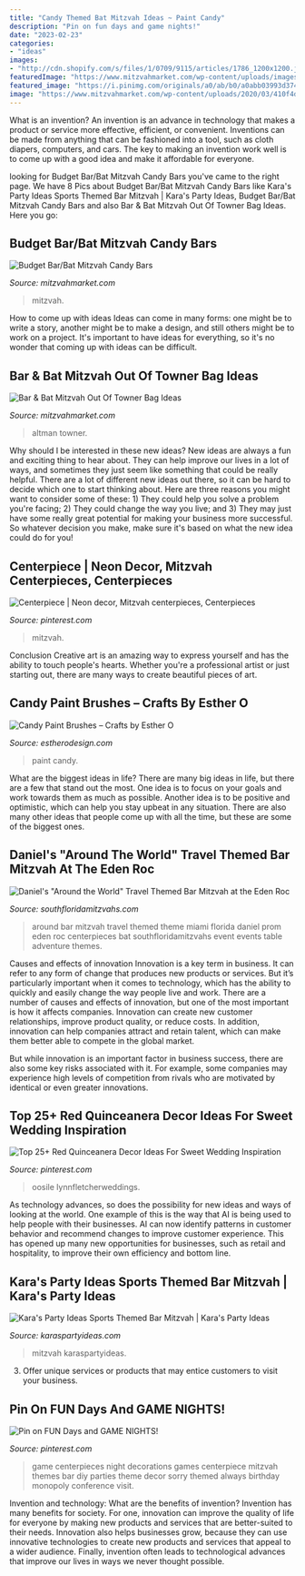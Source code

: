 ```yaml
---
title: "Candy Themed Bat Mitzvah Ideas ~ Paint Candy"
description: "Pin on fun days and game nights!"
date: "2023-02-23"
categories:
- "ideas"
images:
- "http://cdn.shopify.com/s/files/1/0709/9115/articles/1786_1200x1200.jpg?v=1582169658"
featuredImage: "https://www.mitzvahmarket.com/wp-content/uploads/images/cached/dfb1dc2f7710e9d39336ba4fcd3df293.jpeg?ver=1525724138"
featured_image: "https://i.pinimg.com/originals/a0/ab/b0/a0abb03993d37427df48c4f38cd260b8.jpg"
image: "https://www.mitzvahmarket.com/wp-content/uploads/2020/03/410f4d4c29e35eadf7ae3067e0652b31.jpg"
---
```



What is an invention?
An invention is an advance in technology that makes a product or service more effective, efficient, or convenient. Inventions can be made from anything that can be fashioned into a tool, such as cloth diapers, computers, and cars. The key to making an invention work well is to come up with a good idea and make it affordable for everyone.

	

		
looking for Budget Bar/Bat Mitzvah Candy Bars you've came to the right page. We have 8 Pics about Budget Bar/Bat Mitzvah Candy Bars like Kara&#039;s Party Ideas Sports Themed Bar Mitzvah | Kara&#039;s Party Ideas, Budget Bar/Bat Mitzvah Candy Bars and also Bar &amp; Bat Mitzvah Out Of Towner Bag Ideas. Here you go:
		
    
## Budget Bar/Bat Mitzvah Candy Bars

<img loading=lazy src="https://www.mitzvahmarket.com/wp-content/uploads/2020/03/410f4d4c29e35eadf7ae3067e0652b31.jpg" onerror="this.onerror=null;this.src='https://tse1.mm.bing.net/th?id=OIP.GhUFGwPl_LthWZNrTfLpqAHaE7&amp;pid=15.1';" alt="Budget Bar/Bat Mitzvah Candy Bars">

_Source: mitzvahmarket.com_

>mitzvah. 

	

How to come up with ideas
Ideas can come in many forms: one might be to write a story, another might be to make a design, and still others might be to work on a project. It's important to have ideas for everything, so it's no wonder that coming up with ideas can be difficult.

    
## Bar &amp; Bat Mitzvah Out Of Towner Bag Ideas

<img loading=lazy src="https://www.mitzvahmarket.com/wp-content/uploads/images/cached/dfb1dc2f7710e9d39336ba4fcd3df293.jpeg?ver=1525724138" onerror="this.onerror=null;this.src='https://tse3.mm.bing.net/th?id=OIP.NTLnSlVTV3r2RTOwdQjPgAAAAA&amp;pid=15.1';" alt="Bar &amp; Bat Mitzvah Out Of Towner Bag Ideas">

_Source: mitzvahmarket.com_

>altman towner. 

	

Why should I be interested in these new ideas?
New ideas are always a fun and exciting thing to hear about. They can help improve our lives in a lot of ways, and sometimes they just seem like something that could be really helpful. There are a lot of different new ideas out there, so it can be hard to decide which one to start thinking about. Here are three reasons you might want to consider some of these: 1) They could help you solve a problem you're facing; 2) They could change the way you live; and 3) They may just have some really great potential for making your business more successful. So whatever decision you make, make sure it's based on what the new idea could do for you!

    
## Centerpiece | Neon Decor, Mitzvah Centerpieces, Centerpieces

<img loading=lazy src="https://i.pinimg.com/originals/0d/86/b2/0d86b2c5776f2b33e4b94cd8fd47906c.jpg" onerror="this.onerror=null;this.src='https://tse4.mm.bing.net/th?id=OIP.3xM2clwbtcu6buw51MMTIQHaLH&amp;pid=15.1';" alt="Centerpiece | Neon decor, Mitzvah centerpieces, Centerpieces">

_Source: pinterest.com_

>mitzvah. 

	

Conclusion
Creative art is an amazing way to express yourself and has the ability to touch people's hearts. Whether you're a professional artist or just starting out, there are many ways to create beautiful pieces of art.

    
## Candy Paint Brushes – Crafts By Esther O

<img loading=lazy src="http://cdn.shopify.com/s/files/1/0709/9115/articles/1786_1200x1200.jpg?v=1582169658" onerror="this.onerror=null;this.src='https://tse1.mm.bing.net/th?id=OIP.O2AN1BBpicgx_z8_TNaxtwHaLG&amp;pid=15.1';" alt="Candy Paint Brushes – Crafts by Esther O">

_Source: estherodesign.com_

>paint candy. 

	

What are the biggest ideas in life?
There are many big ideas in life, but there are a few that stand out the most. One idea is to focus on your goals and work towards them as much as possible. Another idea is to be positive and optimistic, which can help you stay upbeat in any situation. There are also many other ideas that people come up with all the time, but these are some of the biggest ones.

    
## Daniel&#039;s &quot;Around The World&quot; Travel Themed Bar Mitzvah At The Eden Roc

<img loading=lazy src="http://www.84weststudios.com/southfloridamitzvahs.com/wp-content/uploads/2013/03/daniel-d-017.jpg" onerror="this.onerror=null;this.src='https://tse1.mm.bing.net/th?id=OIP.HkXFbTNEWq4ehL5NNP6dfwHaLL&amp;pid=15.1';" alt="Daniel&#039;s &quot;Around the World&quot; Travel Themed Bar Mitzvah at the Eden Roc">

_Source: southfloridamitzvahs.com_

>around bar mitzvah travel themed theme miami florida daniel prom eden roc centerpieces bat southfloridamitzvahs event events table adventure themes. 

	

Causes and effects of innovation
Innovation is a key term in business. It can refer to any form of change that produces new products or services. But it’s particularly important when it comes to technology, which has the ability to quickly and easily change the way people live and work.
There are a number of causes and effects of innovation, but one of the most important is how it affects companies. Innovation can create new customer relationships, improve product quality, or reduce costs. In addition, innovation can help companies attract and retain talent, which can make them better able to compete in the global market.

But while innovation is an important factor in business success, there are also some key risks associated with it. For example, some companies may experience high levels of competition from rivals who are motivated by identical or even greater innovations.

    
## Top 25+ Red Quinceanera Decor Ideas For Sweet Wedding Inspiration

<img loading=lazy src="https://i.pinimg.com/originals/a0/ab/b0/a0abb03993d37427df48c4f38cd260b8.jpg" onerror="this.onerror=null;this.src='https://tse2.mm.bing.net/th?id=OIP.rsQiBNL3c0kyU-ex3KhpGwHaLI&amp;pid=15.1';" alt="Top 25+ Red Quinceanera Decor Ideas For Sweet Wedding Inspiration">

_Source: pinterest.com_

>oosile lynnfletcherweddings. 

	

As technology advances, so does the possibility for new ideas and ways of looking at the world. One example of this is the way that AI is being used to help people with their businesses. AI can now identify patterns in customer behavior and recommend changes to improve customer experience. This has opened up many new opportunities for businesses, such as retail and hospitality, to improve their own efficiency and bottom line.

    
## Kara&#039;s Party Ideas Sports Themed Bar Mitzvah | Kara&#039;s Party Ideas

<img loading=lazy src="https://karaspartyideas.com/wp-content/uploads/2020/01/Sports-Themed-Bar-Mitzvah-via-Karas-Party-Ideas-KarasPartyIdeas.com_.png" onerror="this.onerror=null;this.src='https://tse1.mm.bing.net/th?id=OIP.ujnfWmlMBBmqJ-0mxvvCEgHaLH&amp;pid=15.1';" alt="Kara&#039;s Party Ideas Sports Themed Bar Mitzvah | Kara&#039;s Party Ideas">

_Source: karaspartyideas.com_

>mitzvah karaspartyideas. 

	

3. Offer unique services or products that may entice customers to visit your business.

    
## Pin On FUN Days And GAME NIGHTS!

<img loading=lazy src="https://i.pinimg.com/originals/b7/87/f6/b787f6293231bd35cde8920c65626182.jpg" onerror="this.onerror=null;this.src='https://tse1.mm.bing.net/th?id=OIP.mE0JL0T-8VRqegkaLu7fqgHaJ6&amp;pid=15.1';" alt="Pin on FUN Days and GAME NIGHTS!">

_Source: pinterest.com_

>game centerpieces night decorations games centerpiece mitzvah themes bar diy parties theme decor sorry themed always birthday monopoly conference visit. 

	

Invention and technology: What are the benefits of invention?
Invention has many benefits for society. For one, innovation can improve the quality of life for everyone by making new products and services that are better-suited to their needs. Innovation also helps businesses grow, because they can use innovative technologies to create new products and services that appeal to a wider audience. Finally, invention often leads to technological advances that improve our lives in ways we never thought possible.

